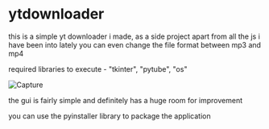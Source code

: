 # ytdownloader
this is a simple yt downloader i made, as a side project apart from all the js i have been into lately
you can even change the file format between mp3 and mp4

required libraries to execute - "tkinter", "pytube", "os"

![Capture](https://user-images.githubusercontent.com/70424466/114895745-60390a80-9e2d-11eb-9239-79070f9eba48.JPG)

the gui is fairly simple and definitely has a huge room for improvement

you can use the pyinstaller library to package the application
